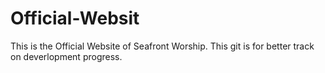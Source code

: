 # Official-Websit

This is the Official Website of Seafront Worship.
This git is for better track on deverlopment progress.

